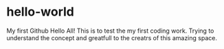 # hello-world
My first Github
Hello All!
This is to test the my first coding work.
Trying to understand the concept and greatfull to the creatrs of this amazing space.

